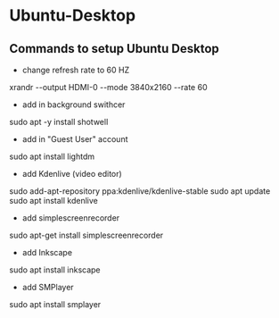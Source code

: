 # Ubuntu-Desktop

## Commands to setup Ubuntu Desktop

- change refresh rate to 60 HZ

xrandr --output HDMI-0 --mode 3840x2160 --rate 60

- add in background swithcer

sudo apt -y install shotwell

- add in "Guest User" account

sudo apt install lightdm

- add Kdenlive (video editor)

sudo add-apt-repository ppa:kdenlive/kdenlive-stable
sudo apt update
sudo apt install kdenlive

- add simplescreenrecorder

sudo apt-get install simplescreenrecorder

- add Inkscape

sudo apt install inkscape

- add SMPlayer

sudo apt install smplayer
